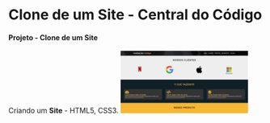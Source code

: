 #  Clone de um Site - Central do Código


#### Projeto - Clone de um Site
Criando um **Site** - HTML5, CSS3.
<img src='./clone-central-do-codigo/img/centraldocodigo.png ' width='50%'/>
